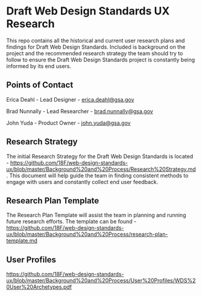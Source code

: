 Draft Web Design Standards UX Research
===================  
This repo contains all the historical and current user research plans and findings for Draft Web Design Standards. Included is background on the project and the recommended research strategy the team should try to follow to ensure the Draft Web Design Standards project is constantly being informed by its end users.

Points of Contact
---
Erica Deahl - Lead Designer - erica.deahl@gsa.gov

Brad Nunnally - Lead Researcher - brad.nunnally@gsa.gov

John Yuda - Product Owner - john.yuda@gsa.gov

Research Strategy
--------------  
The initial Research Strategy for the Draft Web Design Standards is located - https://github.com/18F/web-design-standards-ux/blob/master/Background%20and%20Process/Research%20Strategy.md. This document will help guide the team in finding consistent methods to engage with users and constantly collect end user feedback.


Research Plan Template
-------------
The Research Plan Template will assist the team in planning and running future research efforts. The template can be found - https://github.com/18F/web-design-standards-ux/blob/master/Background%20and%20Process/research-plan-template.md

User Profiles  
-------------  
https://github.com/18F/web-design-standards-ux/blob/master/Background%20and%20Process/User%20Profiles/WDS%20User%20Archetypes.pdf
